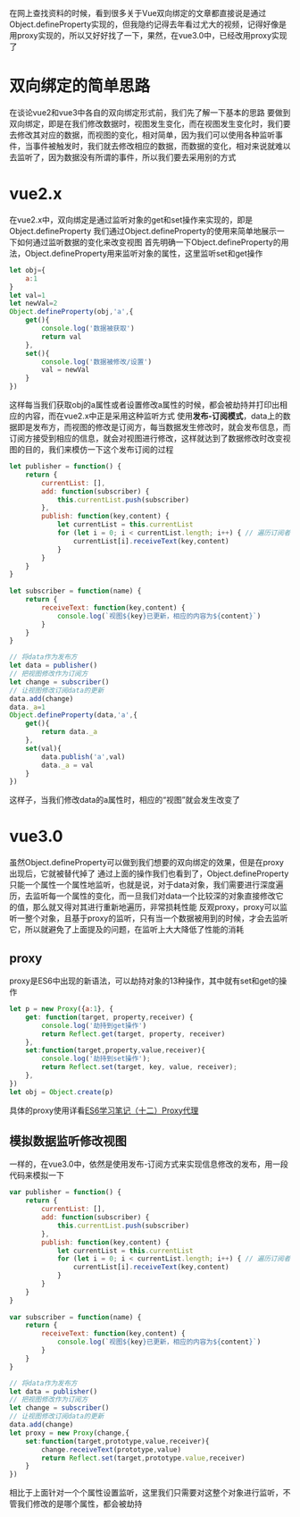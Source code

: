 在网上查找资料的时候，看到很多关于Vue双向绑定的文章都直接说是通过Object.defineProperty实现的，但我隐约记得去年看过尤大的视频，记得好像是用proxy实现的，所以又好好找了一下，果然，在vue3.0中，已经改用proxy实现了
# 双向绑定的简单思路
在谈论vue2和vue3中各自的双向绑定形式前，我们先了解一下基本的思路
要做到双向绑定，即是在我们修改数据时，视图发生变化，而在视图发生变化时，我们要去修改其对应的数据，而视图的变化，相对简单，因为我们可以使用各种监听事件，当事件被触发时，我们就去修改相应的数据，而数据的变化，相对来说就难以去监听了，因为数据没有所谓的事件，所以我们要去采用别的方式

# vue2.x
在vue2.x中，双向绑定是通过监听对象的get和set操作来实现的，即是Object.defineProperty
我们通过Object.defineProperty的使用来简单地展示一下如何通过监听数据的变化来改变视图
首先明确一下Object.defineProperty的用法，Object.defineProperty用来监听对象的属性，这里监听set和get操作
```javascript
let obj={
	a:1
}
let val=1
let newVal=2
Object.defineProperty(obj,'a',{
	get(){
		console.log('数据被获取')
		return val
	},
	set(){
		console.log('数据被修改/设置')
		val = newVal
	}
})
```
这样每当我们获取obj的a属性或者设置修改a属性的时候，都会被劫持并打印出相应的内容，而在vue2.x中正是采用这种监听方式
使用**发布-订阅模式**，data上的数据即是发布方，而视图的修改是订阅方，每当数据发生修改时，就会发布信息，而订阅方接受到相应的信息，就会对视图进行修改，这样就达到了数据修改时改变视图的目的，我们来模仿一下这个发布订阅的过程
```javascript
let publisher = function() {
    return {
        currentList: [],
        add: function(subscriber) {
            this.currentList.push(subscriber)
        },
        publish: function(key,content) {
            let currentList = this.currentList
            for (let i = 0; i < currentList.length; i++) { // 遍历订阅者的数组
                currentList[i].receiveText(key,content)
            }
        }
    }
}
 
let subscriber = function(name) {
    return {
        receiveText: function(key,content) {
            console.log(`视图${key}已更新，相应的内容为${content}`)
        }
    }
}

// 将data作为发布方
let data = publisher()
// 把视图修改作为订阅方
let change = subscriber()
// 让视图修改订阅data的更新
data.add(change)
data._a=1
Object.defineProperty(data,'a',{
    get(){
        return data._a
    },
    set(val){
        data.publish('a',val)
        data._a = val
    }
})
```
这样子，当我们修改data的a属性时，相应的“视图”就会发生改变了
# vue3.0
虽然Object.defineProperty可以做到我们想要的双向绑定的效果，但是在proxy出现后，它就被替代掉了
通过上面的操作我们也看到了，Object.defineProperty只能一个属性一个属性地监听，也就是说，对于data对象，我们需要进行深度遍历，去监听每一个属性的变化，而一旦我们对data一个比较深的对象直接修改它的值，那么就又得对其进行重新地遍历，非常损耗性能
反观proxy，proxy可以监听一整个对象，且基于proxy的监听，只有当一个数据被用到的时候，才会去监听它，所以就避免了上面提及的问题，在监听上大大降低了性能的消耗
## proxy
proxy是ES6中出现的新语法，可以劫持对象的13种操作，其中就有set和get的操作
```javascript
let p = new Proxy({a:1}, {
	get: function(target, property,receiver) {
		console.log('劫持到get操作')
  		return Reflect.get(target, property, receiver)
	},
	set:function(target,property,value,receiver){
		console.log('劫持到set操作');
		return Reflect.set(target, key, value, receiver);
	},
})
let obj = Object.create(p)
```
具体的proxy使用详看[ES6学习笔记（十二）Proxy代理](https://blog.csdn.net/zemprogram/article/details/86555501)
## 模拟数据监听修改视图
一样的，在vue3.0中，依然是使用发布-订阅方式来实现信息修改的发布，用一段代码来模拟一下
```javascript
var publisher = function() {
    return {
        currentList: [],
        add: function(subscriber) {
            this.currentList.push(subscriber)
        },
        publish: function(key,content) {
            let currentList = this.currentList
            for (let i = 0; i < currentList.length; i++) { // 遍历订阅者的数组
                currentList[i].receiveText(key,content)
            }
        }
    }
}
 
var subscriber = function(name) {
    return {
        receiveText: function(key,content) {
            console.log(`视图${key}已更新，相应的内容为${content}`)
        }
    }
}

// 将data作为发布方
let data = publisher()
// 把视图修改作为订阅方
let change = subscriber()
// 让视图修改订阅data的更新
data.add(change)
let proxy = new Proxy(change,{
    set:function(target,prototype,value,receiver){
        change.receiveText(prototype,value)
        return Reflect.set(target,prototype.value,receiver)
    }
})
```
相比于上面针对一个个属性设置监听，这里我们只需要对这整个对象进行监听，不管我们修改的是哪个属性，都会被劫持